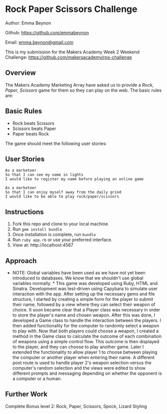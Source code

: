 Rock Paper Scissors Challenge
==================

Author: Emma Beynon

Github: https://github.com/emmabeynon

Email: emma.beynon@gmail.com


This is my submission for the Makers Academy Week 2 Weekend Challenge: https://github.com/makersacademy/rps-challenge

Overview
---------
The Makers Academy Marketing Array have asked us to provide a _Rock, Paper, Scissors_ game for them so they can play on the web.  The basic rules are:

## Basic Rules

- Rock beats Scissors
- Scissors beats Paper
- Paper beats Rock

The game should meet the following user stories:

User Stories
------------
```
As a marketeer
So that I can see my name in lights
I would like to register my name before playing an online game

As a marketeer
So that I can enjoy myself away from the daily grind
I would like to be able to play rock/paper/scissors
```

Instructions
------------
1. Fork this repo and clone to your local machine.
2. Run ```gem install bundle```
3. Once installation is complete, run ```bundle```
4. Run ```ruby app.rb``` or use your preferred interface.
5. View at: http://localhost:4567

Approach
---------
* NOTE: Global variables have been used as we have not yet been introduced to databases.  We know that we shouldn't use global variables normally. *
This game was developed using Ruby, HTML and Sinatra.  Development was test-driven using Capybara to simulate user interaction with the app.  After setting up the necessary gems and file structure, I started by creating a simple form for the player to submit their name, followed by a view where they can select their weapon of choice.  It soon became clear that a Player class was necessary in order to store the player's name and chosen weapon.  After this was done, I developed a Game class to handle the interaction between the players.  I then added functionality for the computer to randomly select a weapon to play with.  Now that both players could choose a weapon, I created a method in the Game class to calculate the outcome of each combination of weapons using a simple control flow.  This outcome is then displayed to the player, and they can choose to play another game.  Later I extended the functionality to allow player 1 to choose between playing the computer or another player when entering their name.  A different post route is used to handle player 2's weapon selection versus the computer's random selection and the views were edited to show different prompts and messaging depending on whether the opponent is a computer or a human.

Further Work
-------------
Complete Bonus level 2: Rock, Paper, Scissors, Spock, Lizard
Styling
